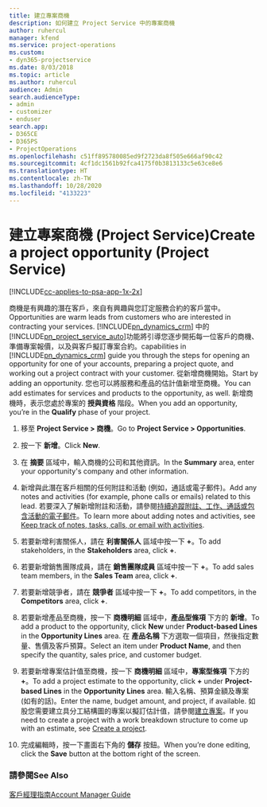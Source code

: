 ```yaml
---
title: 建立專案商機
description: 如何建立 Project Service 中的專案商機
author: ruhercul
manager: kfend
ms.service: project-operations
ms.custom:
- dyn365-projectservice
ms.date: 8/03/2018
ms.topic: article
ms.author: ruhercul
audience: Admin
search.audienceType:
- admin
- customizer
- enduser
search.app:
- D365CE
- D365PS
- ProjectOperations
ms.openlocfilehash: c51ff895780085ed9f2723da8f505e666af90c42
ms.sourcegitcommit: 4cf1dc1561b92fca4175f0b3813133c5e63ce8e6
ms.translationtype: HT
ms.contentlocale: zh-TW
ms.lasthandoff: 10/28/2020
ms.locfileid: "4133223"
---
```

# <a name="create-a-project-opportunity-project-service"></a><span data-ttu-id="c5302-103">建立專案商機 (Project Service)</span><span class="sxs-lookup"><span data-stu-id="c5302-103">Create a project opportunity (Project Service)</span></span>

[!INCLUDE[cc-applies-to-psa-app-1x-2x](../includes/cc-applies-to-psa-app-1x-2x.md)]

<span data-ttu-id="c5302-104">商機是有興趣的潛在客戶，來自有興趣與您訂定服務合約的客戶當中。</span><span class="sxs-lookup"><span data-stu-id="c5302-104">Opportunities are warm leads from customers who are interested in contracting your services.</span></span> [!INCLUDE[pn_dynamics_crm](../includes/pn-dynamics-crm.md)] <span data-ttu-id="c5302-105">中的[!INCLUDE[pn_project_service_auto](../includes/pn-project-service-auto.md)]功能將引導您逐步開拓每一位客戶的商機、準備專案報價，以及與客戶擬訂專案合約。</span><span class="sxs-lookup"><span data-stu-id="c5302-105">capabilities in [!INCLUDE[pn_dynamics_crm](../includes/pn-dynamics-crm.md)] guide you through the steps for opening an opportunity for one of your accounts, preparing a project quote, and working out a project contract with your customer.</span></span> <span data-ttu-id="c5302-106">從新增商機開始。</span><span class="sxs-lookup"><span data-stu-id="c5302-106">Start by adding an opportunity.</span></span> <span data-ttu-id="c5302-107">您也可以將服務和產品的估計值新增至商機。</span><span class="sxs-lookup"><span data-stu-id="c5302-107">You can add estimates for services and products to the opportunity, as well.</span></span> <span data-ttu-id="c5302-108">新增商機時，表示您處於專案的 **授與資格** 階段。</span><span class="sxs-lookup"><span data-stu-id="c5302-108">When you add an opportunity, you’re in the **Qualify** phase of your project.</span></span>  
  
1.  <span data-ttu-id="c5302-109">移至 **Project Service > 商機**。</span><span class="sxs-lookup"><span data-stu-id="c5302-109">Go to **Project Service > Opportunities**.</span></span>  
  
2.  <span data-ttu-id="c5302-110">按一下 **新增**。</span><span class="sxs-lookup"><span data-stu-id="c5302-110">Click **New**.</span></span>  
  
3.  <span data-ttu-id="c5302-111">在 **摘要** 區域中，輸入商機的公司和其他資訊。</span><span class="sxs-lookup"><span data-stu-id="c5302-111">In the **Summary** area, enter your opportunity's company and other information.</span></span>  
  
4.  <span data-ttu-id="c5302-112">新增與此潛在客戶相關的任何附註和活動 (例如，通話或電子郵件)。</span><span class="sxs-lookup"><span data-stu-id="c5302-112">Add any notes and activities (for example, phone calls or emails) related to this lead.</span></span> <span data-ttu-id="c5302-113">若要深入了解新增附註和活動，請參閱[持續追蹤附註、工作、通話或包含活動的電子郵件](https://docs.microsoft.com/dynamics365/customerengagement/on-premises/basics/work-with-activities)。</span><span class="sxs-lookup"><span data-stu-id="c5302-113">To learn more about adding notes and activities, see [Keep track of notes, tasks, calls, or email with activities](https://docs.microsoft.com/dynamics365/customerengagement/on-premises/basics/work-with-activities).</span></span>  
  
5.  <span data-ttu-id="c5302-114">若要新增利害關係人，請在 **利害關係人** 區域中按一下 **+**。</span><span class="sxs-lookup"><span data-stu-id="c5302-114">To add stakeholders, in the **Stakeholders** area, click **+**.</span></span>  
  
6.  <span data-ttu-id="c5302-115">若要新增銷售團隊成員，請在 **銷售團隊成員** 區域中按一下 **+**。</span><span class="sxs-lookup"><span data-stu-id="c5302-115">To add sales team members, in the **Sales Team** area, click **+**.</span></span>  
  
7.  <span data-ttu-id="c5302-116">若要新增競爭者，請在 **競爭者** 區域中按一下 **+**。</span><span class="sxs-lookup"><span data-stu-id="c5302-116">To add competitors, in the **Competitors** area, click **+**.</span></span>  
  
8.  <span data-ttu-id="c5302-117">若要新增產品至商機，按一下 **商機明細** 區域中，**產品型條項** 下方的 **新增**。</span><span class="sxs-lookup"><span data-stu-id="c5302-117">To add a product to the opportunity, click **New** under **Product-based Lines** in the **Opportunity Lines** area.</span></span> <span data-ttu-id="c5302-118">在 **產品名稱** 下方選取一個項目，然後指定數量、售價及客戶預算。</span><span class="sxs-lookup"><span data-stu-id="c5302-118">Select an item under **Product Name**, and then specify the quantity, sales price, and customer budget.</span></span>  
  
9. <span data-ttu-id="c5302-119">若要新增專案估計值至商機，按一下 **商機明細** 區域中，**專案型條項** 下方的 **+**。</span><span class="sxs-lookup"><span data-stu-id="c5302-119">To add a project estimate to the opportunity, click **+** under **Project-based Lines** in the **Opportunity Lines** area.</span></span> <span data-ttu-id="c5302-120">輸入名稱、預算金額及專案 (如有的話)。</span><span class="sxs-lookup"><span data-stu-id="c5302-120">Enter the name, budget amount, and project, if available.</span></span> <span data-ttu-id="c5302-121">如股您需要建立具分工結構圖的專案以擬訂估計值，請參閱[建立專案](../psa/create-project.md)。</span><span class="sxs-lookup"><span data-stu-id="c5302-121">If you need to create a project with a work breakdown structure to come up with an estimate, see [Create a project](../psa/create-project.md).</span></span>  
  
10. <span data-ttu-id="c5302-122">完成編輯時，按一下畫面右下角的 **儲存** 按鈕。</span><span class="sxs-lookup"><span data-stu-id="c5302-122">When you’re done editing, click the **Save** button at the bottom right of the screen.</span></span>  
  
### <a name="see-also"></a><span data-ttu-id="c5302-123">請參閱</span><span class="sxs-lookup"><span data-stu-id="c5302-123">See Also</span></span>  
 [<span data-ttu-id="c5302-124">客戶經理指南</span><span class="sxs-lookup"><span data-stu-id="c5302-124">Account Manager Guide</span></span>](../psa/account-manager-guide.md)
